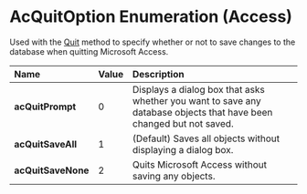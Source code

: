 
# AcQuitOption Enumeration (Access)

Used with the [Quit](075ad885-f25d-ea2d-bf74-8ec915265c63.md) method to specify whether or not to save changes to the database when quitting Microsoft Access.



|**Name**|**Value**|**Description**|
|:-----|:-----|:-----|
| **acQuitPrompt**|0|Displays a dialog box that asks whether you want to save any database objects that have been changed but not saved. |
| **acQuitSaveAll**|1|(Default) Saves all objects without displaying a dialog box.|
| **acQuitSaveNone**|2|Quits Microsoft Access without saving any objects.|
